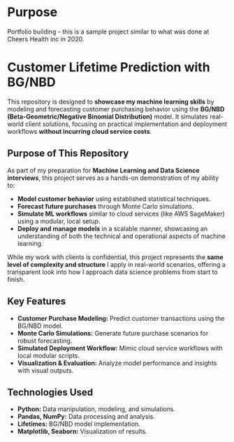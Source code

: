 # Purpose
Portfolio building - this is a sample project similar to what was done at Cheers Health inc in 2020.

# **Customer Lifetime Prediction with BG/NBD**

This repository is designed to **showcase my machine learning skills** by modeling and forecasting customer purchasing behavior using the **BG/NBD (Beta-Geometric/Negative Binomial Distribution)** model. It simulates real-world client solutions, focusing on practical implementation and deployment workflows **without incurring cloud service costs**.

## **Purpose of This Repository**

As part of my preparation for **Machine Learning and Data Science interviews**, this project serves as a hands-on demonstration of my ability to:
- **Model customer behavior** using established statistical techniques.
- **Forecast future purchases** through Monte Carlo simulations.
- **Simulate ML workflows** similar to cloud services (like AWS SageMaker) using a modular, local setup.
- **Deploy and manage models** in a scalable manner, showcasing an understanding of both the technical and operational aspects of machine learning.

While my work with clients is confidential, this project represents the **same level of complexity and structure** I apply in real-world scenarios, offering a transparent look into how I approach data science problems from start to finish.

## **Key Features**
- **Customer Purchase Modeling:** Predict customer transactions using the BG/NBD model.
- **Monte Carlo Simulations:** Generate future purchase scenarios for robust forecasting.
- **Simulated Deployment Workflow:** Mimic cloud service workflows with local modular scripts.
- **Visualization & Evaluation:** Analyze model performance and insights with visual outputs.

## **Technologies Used**
- **Python:** Data manipulation, modeling, and simulations.
- **Pandas, NumPy:** Data processing and analysis.
- **Lifetimes:** BG/NBD model implementation.
- **Matplotlib, Seaborn:** Visualization of results.

